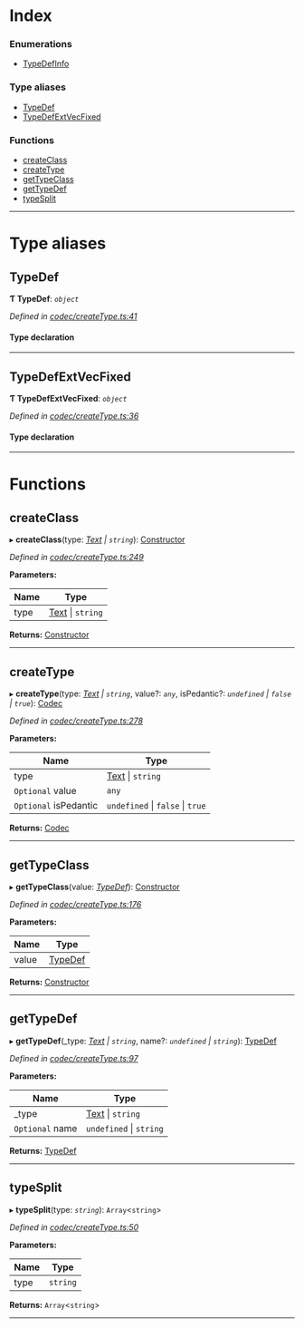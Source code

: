 

# Index

### Enumerations

* [TypeDefInfo](../enums/_codec_createtype_.typedefinfo.md)

### Type aliases

* [TypeDef](_codec_createtype_.md#typedef)
* [TypeDefExtVecFixed](_codec_createtype_.md#typedefextvecfixed)

### Functions

* [createClass](_codec_createtype_.md#createclass)
* [createType](_codec_createtype_.md#createtype)
* [getTypeClass](_codec_createtype_.md#gettypeclass)
* [getTypeDef](_codec_createtype_.md#gettypedef)
* [typeSplit](_codec_createtype_.md#typesplit)

---

# Type aliases

<a id="typedef"></a>

##  TypeDef

**Ƭ TypeDef**: *`object`*

*Defined in [codec/createType.ts:41](https://github.com/polkadot-js/api/blob/e4a97d4/packages/types/src/codec/createType.ts#L41)*

#### Type declaration

___
<a id="typedefextvecfixed"></a>

##  TypeDefExtVecFixed

**Ƭ TypeDefExtVecFixed**: *`object`*

*Defined in [codec/createType.ts:36](https://github.com/polkadot-js/api/blob/e4a97d4/packages/types/src/codec/createType.ts#L36)*

#### Type declaration

___

# Functions

<a id="createclass"></a>

##  createClass

▸ **createClass**(type: *[Text](../classes/_primitive_text_.text.md) \| `string`*): [Constructor](../interfaces/_types_.constructor.md)

*Defined in [codec/createType.ts:249](https://github.com/polkadot-js/api/blob/e4a97d4/packages/types/src/codec/createType.ts#L249)*

**Parameters:**

| Name | Type |
| ------ | ------ |
| type | [Text](../classes/_primitive_text_.text.md) \| `string` |

**Returns:** [Constructor](../interfaces/_types_.constructor.md)

___
<a id="createtype"></a>

##  createType

▸ **createType**(type: *[Text](../classes/_primitive_text_.text.md) \| `string`*, value?: *`any`*, isPedantic?: *`undefined` \| `false` \| `true`*): [Codec](../interfaces/_types_.codec.md)

*Defined in [codec/createType.ts:278](https://github.com/polkadot-js/api/blob/e4a97d4/packages/types/src/codec/createType.ts#L278)*

**Parameters:**

| Name | Type |
| ------ | ------ |
| type | [Text](../classes/_primitive_text_.text.md) \| `string` |
| `Optional` value | `any` |
| `Optional` isPedantic | `undefined` \| `false` \| `true` |

**Returns:** [Codec](../interfaces/_types_.codec.md)

___
<a id="gettypeclass"></a>

##  getTypeClass

▸ **getTypeClass**(value: *[TypeDef](_codec_createtype_.md#typedef)*): [Constructor](../interfaces/_types_.constructor.md)

*Defined in [codec/createType.ts:176](https://github.com/polkadot-js/api/blob/e4a97d4/packages/types/src/codec/createType.ts#L176)*

**Parameters:**

| Name | Type |
| ------ | ------ |
| value | [TypeDef](_codec_createtype_.md#typedef) |

**Returns:** [Constructor](../interfaces/_types_.constructor.md)

___
<a id="gettypedef"></a>

##  getTypeDef

▸ **getTypeDef**(_type: *[Text](../classes/_primitive_text_.text.md) \| `string`*, name?: *`undefined` \| `string`*): [TypeDef](_codec_createtype_.md#typedef)

*Defined in [codec/createType.ts:97](https://github.com/polkadot-js/api/blob/e4a97d4/packages/types/src/codec/createType.ts#L97)*

**Parameters:**

| Name | Type |
| ------ | ------ |
| _type | [Text](../classes/_primitive_text_.text.md) \| `string` |
| `Optional` name | `undefined` \| `string` |

**Returns:** [TypeDef](_codec_createtype_.md#typedef)

___
<a id="typesplit"></a>

##  typeSplit

▸ **typeSplit**(type: *`string`*): `Array`<`string`>

*Defined in [codec/createType.ts:50](https://github.com/polkadot-js/api/blob/e4a97d4/packages/types/src/codec/createType.ts#L50)*

**Parameters:**

| Name | Type |
| ------ | ------ |
| type | `string` |

**Returns:** `Array`<`string`>

___

